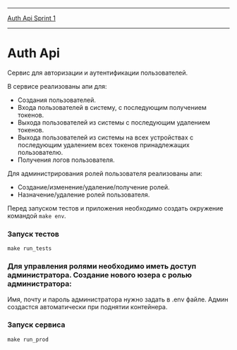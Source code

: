 ___
[Auth Api Sprint 1](https://github.com/UtkinVadim/Auth_sprint_1)
___

# Auth Api

Сервис для авторизации и аутентификации пользователей.

В сервисе реализованы апи для:
- Создания пользователей.
- Входа пользователей в систему, с последующим получением токенов.
- Выхода пользователей из системы с последующим удалением токенов.
- Выхода пользователей из системы на всех устройствах с последующим удалением всех токенов принадлежащих пользователю.
- Получения логов пользователя.

Для администрирования ролей пользователя реализованы апи:
- Создание/изменение/удаление/получение ролей.
- Назначение/удаление ролей пользователя.

Перед запуском тестов и приложения необходимо создать окружение командой `make env`.
### Запуск тестов
`make run_tests`

### Для управления ролями необходимо иметь доступ администратора. Создание нового юзера с ролью администратора:
Имя, почту и пароль администратора нужно задать в .env файле. Админ создастся автоматически при поднятии контейнера.

### Запуск сервиса
`make run_prod`
